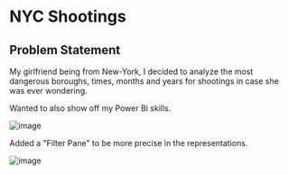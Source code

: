 # NYC Shootings

## Problem Statement

My girlfriend being from New-York, I decided to analyze the most dangerous boroughs, times, months and years for shootings in case she was ever wondering. 

Wanted to also show off my Power Bi skills.

![image](https://github.com/user-attachments/assets/64c4d16d-183d-476c-94b5-b8785cf7eb98)

Added a "Filter Pane" to be more precise in the representations.

![image](https://github.com/user-attachments/assets/a3f780d1-8a7a-4924-a684-3a5cf9432642)

